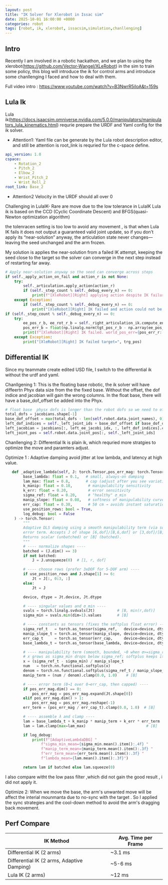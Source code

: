 ```yaml
---
layout: post
title: "IK Solver for Xlerobot in Issac sim"
date: 2025-10-01 16:00:00 +0000
categories: robot
tags: [robot, ik, xlerobot, issacsim,simulation,chanllenging]
---
```


## Intro
Recently I am involved in a robotic hackathon, and we plan to using the xlerobot(https://github.com/Vector-Wangel/XLeRobot) in the sim to train some policy, this blog will introduce the ik for control arms and introduce some chanllenging I faced and how to deal with them.

Full video intro : https://www.youtube.com/watch?v=B3NwrR5iIoA&t=159s


## Lula Ik
Lula ik(https://docs.isaacsim.omniverse.nvidia.com/5.0.0/manipulators/manipulators_lula_kinematics.html) requrie prepare the URDF and Yaml config for the ik solver. 
- Attention1:
Yaml file can be generate by the Lula robot description  editor, and still be attention is root_link is requried for the c-space define. 

``` Yaml
api_version: 1.0
cspace:
    - Rotation_2
    - Pitch_2
    - Elbow_2
    - Wrist_Pitch_2
    - Wrist_Roll_2
root_link: Base_2

```

- Attention2
Velocity in the URDF should all over 0 


Challenging in LulaIK- Rare are move due to the low tolerance in LulaIK
Lula ik is based on the CCD (Cyclic Coordinate Descent) and BFGS(quasi-Newton optimization algorithm) 

the tolenracen setting is too low to avoid any movement ,  is that when Lula IK fails it does not output a guaranteed valid joint update, so if you don’t apply its “near-solution” anyway, the articulation state never changes—leaving the seed unchanged and the arm frozen.

My solution is applies the near-solution from a failed IK attempt, keeping the seed close to the target so the solver can converge in the next step instead of restarting far away.

``` Python
# Apply near-solution anyway so the seed can converge across steps
if self._apply_action_on_fail and action_r is not None:
    try:
        self._articulation.apply_action(action_r)
        if (self._step_count % self._debug_every_n) == 0:
            print(f"[XleRobot][Right] applying action despite IK failure")
    except Exception:
        if (self._step_count % self._debug_every_n) == 0:
            print("[XleRobot][Right] IK failed and action could not be applied")
if (self._step_count % self._debug_every_n) == 0:
    try:
        ee_pos_r_b, ee_rot_r_b = self._right_articulation_ik.compute_end_effector_pose()
        pos_err_b = float(np.linalg.norm(tgt_pos_r_b - np.array(ee_pos_r_b)))
        print(f"[XleRobot][Right] IK failed. world_pos_err={pos_err_r:.4f} base_pos_err={pos_err_b:.4f} tgt_b={tgt_pos_r_b.tolist()}")
    except Exception:
        print("[XleRobot][Right] IK failed target=", trg_pos)
```


## Differential IK

Since my teammate create edited USD file, I switch to the differential ik without the urdf and yaml. 

Chanllgening 1:
This is the floating base robotic, the ik solver will have diffeertn Phyx data size from the the fixed base. Without the offset, the dof indice and jacobian will gain the wrong columns. In the float base, there will have a base_dof_offset be added into the Phyx. 

```Python 
# float base  physx dofs is longer than the robot dofs so we need to offset the joint indices
total_dofs = jacobians.shape[-1]
base_dof_offset = max(total_dofs - len(self.robot.data.joint_names), 0)
left_dof_indices = self._left_joint_ids + base_dof_offset if base_dof_offset else self._left_joint_ids
left_jacobian = jacobians[:, left_ee_jacobi_idx, :, left_dof_indices].clone()
left_joint_pos = self.robot.data.joint_pos[:, self._left_joint_ids]

```


Chanllenging 2:
Differential Ik is plain ik, which requried more stratgies to optimize the move and paramters adjust. 

Optimize 1 : 
Adaptive damping avoid jitter at low lambda, and latency at high value.

```Python
   def _adaptive_lambda(self, J: torch.Tensor,pos_err_mag: torch.Tensor,*,
        base_lambda: float = 0.1,   # small, always-on damping
        lam_max: float = 0.8,       # cap (adjust after you see variation)
        k_manip: float = 0.10,       # manipulability sensitivity
        k_err: float = 0.20,         # error sensitivity
        sigma_ref: float = 0.20,     # "healthy" σ_min
        manip_slope: float = 0.08,   # softness of manipulability curve
        err_cap: float = 0.30,       # 50 cm → avoids instant saturation
        use_position_rows: bool = True,
        log_debug: bool = False
    ) -> torch.Tensor:
        """
        Adaptive DLS damping using a smooth manipulability term (via softplus) and a capped
        error term. Accepts J of shape [6,dof]/[B,6,dof] or [3,dof]/[B,3,dof].
        Returns scalar (unbatched) or [B] (batched).
        """
        # ---- normalize shapes ----
        batched = (J.dim() == 3)
        if not batched:
            J = J.unsqueeze(0)  # [1, r, dof]

        # ---- choose rows (prefer 3xDOF for 5-DOF arm) ----
        if use_position_rows and J.shape[1] >= 6:
            Jt = J[:, 0:3, :]
        else:
            Jt = J

        device, dtype = Jt.device, Jt.dtype

        # ---- singular values and σ_min ----
        svals = torch.linalg.svdvals(Jt)          # [B, min(r,dof)]
        sigma_min = svals.min(dim=1).values       # [B]

        # ---- constants as tensors (fixes the softplus float error) ----
        sigma_ref_t   = torch.as_tensor(sigma_ref,   device=device, dtype=dtype)
        manip_slope_t = torch.as_tensor(manip_slope, device=device, dtype=dtype)
        err_cap_t     = torch.as_tensor(err_cap,     device=device, dtype=dtype)
        base_lambda_t = torch.as_tensor(base_lambda, device=device, dtype=dtype)

        # ---- manipulability term (smooth, bounded, ~0 when σ>=sigma_ref) ----
        # x grows as sigma_min drops below sigma_ref; softplus keeps it gentle
        x = (sigma_ref_t - sigma_min) / manip_slope_t
        num   = torch.nn.functional.softplus(x)
        denom = torch.nn.functional.softplus(sigma_ref_t / manip_slope_t) + 1e-6
        manip_term = (num / denom).clamp(0.0, 1.0)    # [B]

        # ---- error term (0→1 over 0→err_cap, then capped) ----
        if pos_err_mag.dim() == 0:
            pos_err_mag = pos_err_mag.expand(Jt.shape[0])
        elif pos_err_mag.dim() > 1:
            pos_err_mag = pos_err_mag.reshape(-1)
        err_term = (pos_err_mag / err_cap_t).clamp(0.0, 1.0)  # [B]

        # ---- assemble λ and clamp ----
        lam = base_lambda_t + k_manip * manip_term + k_err * err_term
        lam = lam.clamp(max=lam_max)                           # [B]

        if log_debug:
            print(f"[AdaptiveLambdaDBG] "
                f"sigma_min_mean={sigma_min.mean().item():.4f} "
                f"manip_term_mean={manip_term.mean().item():.3f} "
                f"err_term_mean={err_term.mean().item():.3f} "
                f"lambda_mean={lam.mean().item():.3f}")

        return lam if batched else lam.squeeze(0)

```


I also compare witht the low pass filter ,which did not gain the good result , i did not apply it. 

Optimize 2:
When we move the base, the arm's unwanted move will be affect the interial mounmanta due to no-sync with the target .
So I applied the sync strategies and the cool-down method to avoid the arm's dragging back movement. 


## Perf Compare 

| IK Method                              | Avg. Time per Frame |
|-----------------------------------------|---------------------|
| Differential IK (2 arms)                | ~3.1 ms             |
| Differential IK (2 arms, Adaptive Damping) | ~5-6 ms             |
| Lula IK (2 arms)                        | ~12 ms              |
